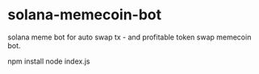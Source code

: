 # solana-memecoin-bot
solana meme bot for auto swap tx - and profitable token swap memecoin bot.

npm install
node index.js

 
